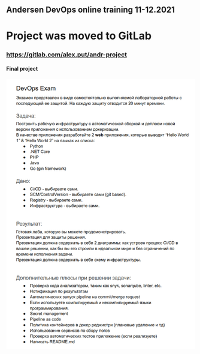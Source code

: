 ## Andersen DevOps online training 11-12.2021

# Project was moved to GitLab
### https://gitlab.com/alex.put/andr-project


#### Final project
![Task](https://github.com/alexeyput/andr-devops/blob/main/project/images/task.png?raw=true)

